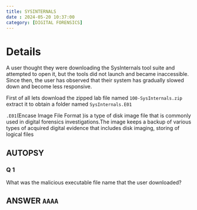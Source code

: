 ```yaml
---
title: SYSINTERNALS
date : 2024-05-20 10:37:00
category: [DIGITAL FORENSICS]
---
```


# Details

A user thought they were downloading the SysInternals tool suite and attempted to open it, but the tools did not launch and became inaccessible. Since then, the user has observed that their system has gradually slowed down and become less responsive.

First of all lets download the zipped lab file named `100-SysInternals.zip` extract it to obtain a folder named `SysInternals.E01`

`.E01`(Encase Image File Format )is a type of disk image file that is commonly used in digital forensics investigations.The image keeps a backup of various types of acquired digital evidence that includes disk imaging, storing of logical files

## AUTOPSY
### Q 1
What was the malicious executable file name that the user downloaded?

## ANSWER `AAAA`

